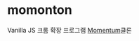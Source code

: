 # momonton

Vanilla JS 크롬 확장 프로그램 [Momentum](https://chrome.google.com/webstore/detail/momentum/laookkfknpbbblfpciffpaejjkokdgca)클론
